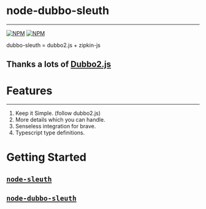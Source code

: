 # node-dubbo-sleuth

---

[![NPM](https://nodei.co/npm/node-dubbo-sleuth.png?downloads=true&downloadRank=true&stars=true)](https://nodei.co/npm/node-dubbo-sleuth)
[![NPM](https://nodei.co/npm/dubbo-sleuth.png?downloads=true&downloadRank=true&stars=true)](https://nodei.co/npm/dubbo-sleuth)

dubbo-sleuth = dubbo2.js + zipkin-js

## Thanks a lots of [Dubbo2.js](https://github.com/dubbo/dubbo2.js)

# Features

---

1. Keep it Simple. (follow dubbo2.js)
2. More details which you can handle.
3. Senseless integration for brave.
4. Typescript type definitions.


# Getting Started

## [`node-sleuth`](packages/node-sleuth/#README.md)
## [`node-dubbo-sleuth`](packages/node-dubbo-sleuth/#README.md)